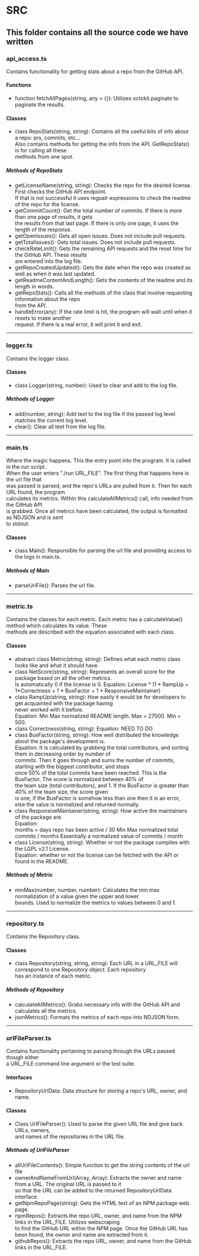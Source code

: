 # SRC

## This folder contains all the source code we have written

### api_access.ts
Contains functionality for getting stats about a repo from the GitHub API.
#### Functions
- function fetchAllPages(string, any = {}): Utilizes octokit.paginate to paginate the results.
#### Classes
- class RepoStats(string, string): Contains all the useful bits of info about a repo: prs, commits, etc...   
Also contains methods for getting the info from the API. GetRepoStats() is for calling all these   
methods from one spot.
##### Methods of RepoStats
- getLicenseName(string, string): Checks the repo for the desired license. First checks the GitHub API endpoint.  
If that is not successful it uses regualr expressions to check the readme of the repo for the license.
- getCommitCount(): Get the total number of commits. If there is more than one page of results, it gets  
the results from that last page. If there is only one page, it uses the length of the response.
- getOpenIssues(): Gets all open issues. Does not include pull requests.
- getTotalIssues(): Gets total issues. Does not include pull requests.
- checkRateLimit(): Gets the remaining API requests and the reset time for the GitHub API. These results  
are entered into the log file.
- getRepoCreatedUpdated(): Gets the date when the repo was created as well as when it was last updated.
- getReadmeContentAndLength(): Gets the contents of the readme and its length in words.
- getRepoStats(): Calls all the methods of the class that involve requesting information about the repo  
from the API.
- handleError(any): If the rate limit is hit, the program will wait until when it resets to make another  
request. If there is a real error, it will print it and exit.
***
### logger.ts
Contains the logger class.
#### Classes
- class Logger(string, number): Used to clear and add to the log file.
##### Methods of Logger
- add(number, string): Add text to the log file if the passed log level matches the current log level.
- clear(): Clear all text from the log file.
***
### main.ts
Where the magic happens. This the entry point into the program. It is called in the run script.  
When the user enters "./run URL_FILE". The first thing that happens here is the url file that   
was passed is parsed, and the repo's URLs are pulled from it. Then for each URL found, the program   
calculates its metrics. Within this calculateAllMetrics() call, info needed from the GitHub API   
is grabbed. Once all metrics have been calculated, the output is formatted as NDJSON and is sent   
to stdout.
#### Classes
- class Main(): Responsible for parsing the url file and providing access to the logs in main.ts.
##### Methods of Main
- parseUrlFile(): Parses the url file.
***
### metric.ts
Contains the classes for each metric. Each metric has a calculateValue() method which calculates its value. These  
methods are described with the equation associated with each class.
#### Classes
- abstract class Metric(string, string): Defines what each metric class looks like and what it should have.
- class NetScore(string, string): Represents an overall score for the package based on all the other metrics.  
Is automatically 0 if the license is 0.
Equation: License * (1 * RampUp + 1*Correctness + 1 * BusFactor + 1 * ResponsiveMaintainer)
- class RampUp(string, string): How easily it would be for developers to get acquainted with the package having  
never worked with it before.  
Equation: Min Max normalized README length. Max = 27000. Min = 500.
- class Correctness(string, string):
Equation: NEED TO DO
- class BusFactor(string, string): How well distributed the knowledge about the package's development is.  
Equation: It is calculated by grabbing the total contributors, and sorting them in decreasing order by number of  
commits. Then it goes through and sums the number of commits, starting with the biggest contributor, and stops  
once 50% of the total commits have been reached. This is the BusFactor. The score is normalized between 40% of  
the team size (total contributors), and 1. If the BusFactor is greater than 40% of the team size, the score given  
is one, if the BusFactor is somehow less than one then it is an error,  
else the value is normalized and returned normally.
- class ResponsiveMaintainer(string, string): How active the maintainers of the package are.  
Equation:   
months = days repo has been active / 30
Min Max normalized total commits / months
Essentially a normalized value of commits / month
- class License(string, string): Whether or not the package complies with the LGPL v2.1 License.  
Equation: whether or not the license can be fetched with the API or found in the README.
##### Methods of Metric
- minMax(number, number, number): Calculates the min max normalization of a value given the upper and lower   
bounds. Used to normalize the metrics to values between 0 and 1.

***
### repository.ts
Contains the Repository class.
#### Classes
- class Repository(string, string, string): Each URL in a URL_FILE will correspond to one Repository object. Each repository  
has an instance of each metric.  
##### Methods of Repository
- calculateAllMetrics(): Grabs necessary info with the GitHub API and calculates all the metrics.
- jsonMetrics(): Formats the metrics of each repo into NDJSON form.
***
### urlFileParser.ts
Contains functionality pertaining to parsing through the URLs passed though either     
a URL_FILE command line argument or the test suite.
#### Interfaces
- RepositoryUrlData: Data structure for storing a repo's URL, owner, and name.
#### Classes
- Class UrlFileParser(): Used to parse the given URL file and give back URLs, owners,     
and names of the repositories in the URL file.
##### Methods of UrlFileParser
- allUrlFileContents(): Simple function to get the string contents of the url file
- ownerAndNameFromUrl(Array<string>, Array<string>): Extracts the owner and name from a URL. The original URL is passed to it  
so that the URL can be added to the returned RepositoryUrlData interface.
- getNpmRepoPage(string): Gets the HTML text of an NPM package web page.
- npmRepos(): Extracts the repo URL, owner, and name from the NPM links in the URL_FILE. Utilizes webscraping  
to find the GitHub URL within the NPM page. Once the GitHub URL has been found, the owner and name are extracted from it.
- githubRepos(): Extracts the repo URL, owner, and name from the GitHub links in the URL_FILE.




